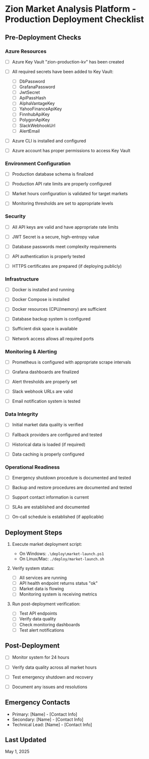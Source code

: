 # Zion Market Analysis Platform - Production Deployment Checklist

## Pre-Deployment Checks

### Azure Resources

- [ ] Azure Key Vault "zion-production-kv" has been created

- [ ] All required secrets have been added to Key Vault:
  - [ ] DbPassword
  - [ ] GrafanaPassword
  - [ ] JwtSecret
  - [ ] ApiPassHash
  - [ ] AlphaVantageKey
  - [ ] YahooFinanceApiKey
  - [ ] FinnhubApiKey
  - [ ] PolygonApiKey
  - [ ] SlackWebhookUrl
  - [ ] AlertEmail

- [ ] Azure CLI is installed and configured

- [ ] Azure account has proper permissions to access Key Vault

### Environment Configuration

- [ ] Production database schema is finalized

- [ ] Production API rate limits are properly configured

- [ ] Market hours configuration is validated for target markets

- [ ] Monitoring thresholds are set to appropriate levels

### Security

- [ ] All API keys are valid and have appropriate rate limits

- [ ] JWT Secret is a secure, high-entropy value

- [ ] Database passwords meet complexity requirements

- [ ] API authentication is properly tested

- [ ] HTTPS certificates are prepared (if deploying publicly)

### Infrastructure

- [ ] Docker is installed and running

- [ ] Docker Compose is installed

- [ ] Docker resources (CPU/memory) are sufficient

- [ ] Database backup system is configured

- [ ] Sufficient disk space is available

- [ ] Network access allows all required ports

### Monitoring & Alerting

- [ ] Prometheus is configured with appropriate scrape intervals

- [ ] Grafana dashboards are finalized

- [ ] Alert thresholds are properly set

- [ ] Slack webhook URLs are valid

- [ ] Email notification system is tested

### Data Integrity

- [ ] Initial market data quality is verified

- [ ] Fallback providers are configured and tested

- [ ] Historical data is loaded (if required)

- [ ] Data caching is properly configured

### Operational Readiness

- [ ] Emergency shutdown procedure is documented and tested

- [ ] Backup and restore procedures are documented and tested

- [ ] Support contact information is current

- [ ] SLAs are established and documented

- [ ] On-call schedule is established (if applicable)

## Deployment Steps

1. Execute market deployment script:
   - On Windows: `.\deploy\market-launch.ps1`
   - On Linux/Mac: `./deploy/market-launch.sh`

2. Verify system status:
   - [ ] All services are running
   - [ ] API health endpoint returns status "ok"
   - [ ] Market data is flowing
   - [ ] Monitoring system is receiving metrics

3. Run post-deployment verification:
   - [ ] Test API endpoints
   - [ ] Verify data quality
   - [ ] Check monitoring dashboards
   - [ ] Test alert notifications

## Post-Deployment

- [ ] Monitor system for 24 hours

- [ ] Verify data quality across all market hours

- [ ] Test emergency shutdown and recovery

- [ ] Document any issues and resolutions

## Emergency Contacts

- Primary: [Name] - [Contact Info]
- Secondary: [Name] - [Contact Info]
- Technical Lead: [Name] - [Contact Info]

## Last Updated

May 1, 2025

